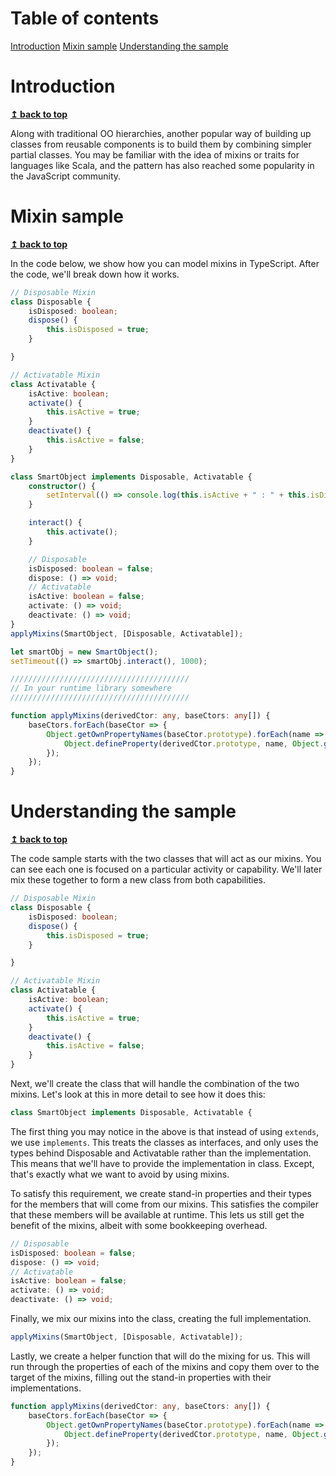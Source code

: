 # Table of contents

[Introduction](#introduction)
[Mixin sample](#mixin-sample)
[Understanding the sample](#understanding-the-sample)

# Introduction
<b><a href="#table-of-contents">↥ back to top</a></b>

Along with traditional OO hierarchies, another popular way of building up classes from reusable components is to build them by combining simpler partial classes.
You may be familiar with the idea of mixins or traits for languages like Scala, and the pattern has also reached some popularity in the JavaScript community.

# Mixin sample
<b><a href="#table-of-contents">↥ back to top</a></b>

In the code below, we show how you can model mixins in TypeScript.
After the code, we'll break down how it works.

```ts
// Disposable Mixin
class Disposable {
    isDisposed: boolean;
    dispose() {
        this.isDisposed = true;
    }

}

// Activatable Mixin
class Activatable {
    isActive: boolean;
    activate() {
        this.isActive = true;
    }
    deactivate() {
        this.isActive = false;
    }
}

class SmartObject implements Disposable, Activatable {
    constructor() {
        setInterval(() => console.log(this.isActive + " : " + this.isDisposed), 500);
    }

    interact() {
        this.activate();
    }

    // Disposable
    isDisposed: boolean = false;
    dispose: () => void;
    // Activatable
    isActive: boolean = false;
    activate: () => void;
    deactivate: () => void;
}
applyMixins(SmartObject, [Disposable, Activatable]);

let smartObj = new SmartObject();
setTimeout(() => smartObj.interact(), 1000);

////////////////////////////////////////
// In your runtime library somewhere
////////////////////////////////////////

function applyMixins(derivedCtor: any, baseCtors: any[]) {
    baseCtors.forEach(baseCtor => {
        Object.getOwnPropertyNames(baseCtor.prototype).forEach(name => {
            Object.defineProperty(derivedCtor.prototype, name, Object.getOwnPropertyDescriptor(baseCtor.prototype, name));
        });
    });
}
```

# Understanding the sample
<b><a href="#table-of-contents">↥ back to top</a></b>

The code sample starts with the two classes that will act as our mixins.
You can see each one is focused on a particular activity or capability.
We'll later mix these together to form a new class from both capabilities.

```ts
// Disposable Mixin
class Disposable {
    isDisposed: boolean;
    dispose() {
        this.isDisposed = true;
    }

}

// Activatable Mixin
class Activatable {
    isActive: boolean;
    activate() {
        this.isActive = true;
    }
    deactivate() {
        this.isActive = false;
    }
}
```

Next, we'll create the class that will handle the combination of the two mixins.
Let's look at this in more detail to see how it does this:

```ts
class SmartObject implements Disposable, Activatable {
```

The first thing you may notice in the above is that instead of using `extends`, we use `implements`.
This treats the classes as interfaces, and only uses the types behind Disposable and Activatable rather than the implementation.
This means that we'll have to provide the implementation in class.
Except, that's exactly what we want to avoid by using mixins.

To satisfy this requirement, we create stand-in properties and their types for the members that will come from our mixins.
This satisfies the compiler that these members will be available at runtime.
This lets us still get the benefit of the mixins, albeit with some bookkeeping overhead.

```ts
// Disposable
isDisposed: boolean = false;
dispose: () => void;
// Activatable
isActive: boolean = false;
activate: () => void;
deactivate: () => void;
```

Finally, we mix our mixins into the class, creating the full implementation.

```ts
applyMixins(SmartObject, [Disposable, Activatable]);
```

Lastly, we create a helper function that will do the mixing for us.
This will run through the properties of each of the mixins and copy them over to the target of the mixins, filling out the stand-in properties with their implementations.

```ts
function applyMixins(derivedCtor: any, baseCtors: any[]) {
    baseCtors.forEach(baseCtor => {
        Object.getOwnPropertyNames(baseCtor.prototype).forEach(name => {
            Object.defineProperty(derivedCtor.prototype, name, Object.getOwnPropertyDescriptor(baseCtor.prototype, name));
        });
    });
}

```
